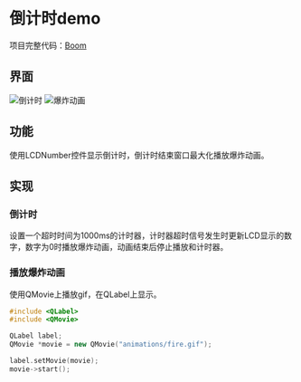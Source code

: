 # 倒计时demo

项目完整代码：[Boom](https://github.com/ww1820/QtDemo/tree/main/Boom)

## 界面

![倒计时](https://blog-1312962011.cos.ap-nanjing.myqcloud.com/imgs/20230531120221.png)
![爆炸动画](https://blog-1312962011.cos.ap-nanjing.myqcloud.com/imgs/20230531120333.png)

## 功能

使用LCDNumber控件显示倒计时，倒计时结束窗口最大化播放爆炸动画。

## 实现

### 倒计时

设置一个超时时间为1000ms的计时器，计时器超时信号发生时更新LCD显示的数字，数字为0时播放爆炸动画，动画结束后停止播放和计时器。

### 播放爆炸动画

使用QMovie上播放gif，在QLabel上显示。

```c++
#include <QLabel>
#include <QMovie>

QLabel label;
QMovie *movie = new QMovie("animations/fire.gif");

label.setMovie(movie);
movie->start();
```
